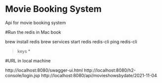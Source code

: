 # Movie Booking System
Api for movie booking system

#Run the redis in Mac book

brew install redis
brew services start redis
redis-cli ping
redis-cli
>keys *

#URL in local machine

http://localhost:8080/swagger-ui.html
http://localhost:8080/h2-console/login.jsp
http://localhost:8080/api/movieshowsbydate/2021-11-04